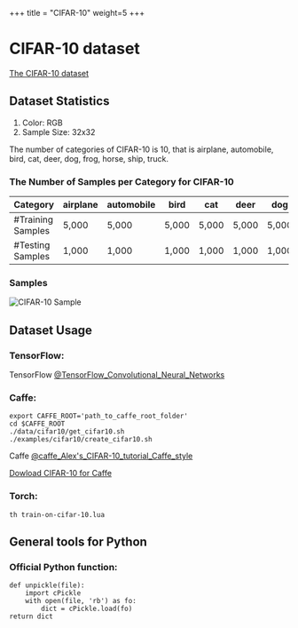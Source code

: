+++
title = "CIFAR-10"
weight=5
+++

# CIFAR-10 dataset

[The CIFAR-10 dataset](https://www.cs.toronto.edu/~kriz/cifar.html)

## Dataset Statistics

1. Color: RGB
2. Sample Size: 32x32

The number of categories of CIFAR-10 is 10, that is airplane, automobile, bird, cat, deer, dog, frog, horse, ship, truck.

### The Number of Samples per Category for CIFAR-10

|Category| airplane | automobile | bird |  cat | deer | dog |  frog|  horse|  ship|  truck| Total|
|--------|---|---|---|---|---|---|---|---|---|---|------|
|#Training Samples|5,000|5,000|5,000|5,000|5,000|5,000|5,000|5,000|5,000|50,000|
|#Testing Samples|1,000|1,000|1,000|1,000|1,000|1,000|1,000|1,000|1,000|1,000|10,000|

### Samples

![CIFAR-10 Sample](/figures/cifar10.png)

## Dataset Usage


### TensorFlow:

TensorFlow [@TensorFlow_Convolutional_Neural_Networks]

### Caffe:

    export CAFFE_ROOT='path_to_caffe_root_folder'
    cd $CAFFE_ROOT
    ./data/cifar10/get_cifar10.sh
    ./examples/cifar10/create_cifar10.sh

Caffe [@caffe_Alex's_CIFAR-10_tutorial_Caffe_style]

[Dowload CIFAR-10 for Caffe](https://drive.google.com/open?id=12SrnErXiQCfVyJ6M5gN4pjcIU9ac5yc1)

### Torch:

    th train-on-cifar-10.lua

## General tools for Python

### Official Python function:
    def unpickle(file):
        import cPickle
        with open(file, 'rb') as fo:
            dict = cPickle.load(fo)
    return dict




[@TensorFlow_Convolutional_Neural_Networks]:https://www.tensorflow.org/tutorials/deep_cnn

[@caffe_Alex's_CIFAR-10_tutorial_Caffe_style]:http://caffe.berkeleyvision.org/gathered/examples/cifar10.html